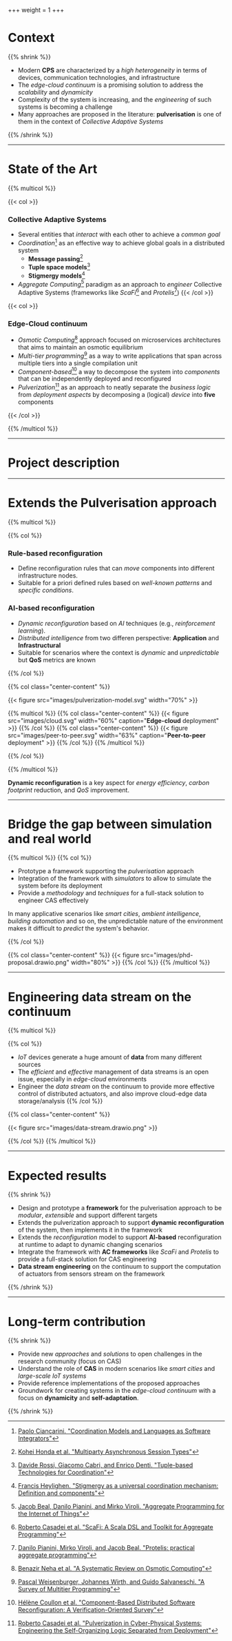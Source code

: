 +++
weight = 1
+++

# Context

{{% shrink %}}

- Modern **CPS** are characterized by a _high heterogeneity_ in terms of devices, communication technologies, and infrastructure
- The _edge-cloud continuum_ is a promising solution to address the _scalability_ and _dynamicity_
- Complexity of the system is increasing, and the _engineering_ of such systems is becoming a challenge
- Many approaches are proposed in the literature: **pulverisation** is one of them in the context of _Collective Adaptive Systems_

{{% /shrink %}}

---

# State of the Art

<!-- Many different _approches_ are proposed in the literature to tackle the complexity of **cloud-edge** systems. -->

{{% multicol %}}

{{< col >}}
<h3>Collective Adaptive Systems</h3>

- Several entities that _interact_ with each other to achieve a _common goal_
- _Coordination_[^1] as an effective way to achieve global goals in a distributed system
    - **Message passing**[^11]
    - **Tuple space models**[^2]
    - **Stigmergy models**[^3]
- _Aggregate Computing_[^4] paradigm as an approach to _engineer_ Collective Adaptive Systems (frameworks like _ScaFi_[^5] and _Protelis_[^6])
{{< /col >}}

{{< col >}}
<h3>Edge-Cloud continuum</h3>

- _Osmotic Computing_[^7] approach focused on microservices architectures that aims to maintain an osmotic equilibrium
- _Multi-tier programming_[^8] as a way to write applications that span across multiple tiers into a single compilation unit
- _Component-based_[^9] a way to decompose the system into _components_ that can be independently deployed and reconfigured
- _Pulverization_[^10] as an approach to neatly separate the _business logic_ from _deployment aspects_ by decomposing a (logical) _device_ into **five** components

{{< /col >}}

{{% /multicol %}}

[^1]: [Paolo Ciancarini. "Coordination Models and Languages as Software Integrators"](https://doi.org/10.1145/234528.234732)
[^2]: [Davide Rossi, Giacomo Cabri, and Enrico Denti. "Tuple-based Technologies for Coordination"]()
[^3]: [Francis Heylighen. "Stigmergy as a universal coordination mechanism: Definition and components"](https://doi.org/10.1016/j.cogsys.2015.12.002)
[^4]: [Jacob Beal, Danilo Pianini, and Mirko Viroli. "Aggregate Programming for the Internet of Things"](https://doi.org/10.1109/MC.2015.261)
[^5]: [Roberto Casadei et al. "ScaFi: A Scala DSL and Toolkit for Aggregate Programming"](https://doi.org/10.1016/j.softx.2022.101248)
[^6]: [Danilo Pianini, Mirko Viroli, and Jacob Beal. "Protelis: practical aggregate programming"](https://doi.org/10.1145/2695664.2695913)
[^7]: [Benazir Neha et al. "A Systematic Review on Osmotic Computing"](https://doi.org/10.1145/3488247)
[^8]: [Pascal Weisenburger, Johannes Wirth, and Guido Salvaneschi. "A Survey of Multitier Programming"](https://doi.org/10.1145/3397495)
[^9]: [Hélène Coullon et al. "Component-Based Distributed Software Reconfiguration: A Verification-Oriented Survey"](https://doi.org/10.1145/3595376)
[^10]: [Roberto Casadei et al. "Pulverization in Cyber-Physical Systems: Engineering the Self-Organizing Logic Separated from Deployment"](https://doi.org/10.3390/fi12110203)
[^11]: [Kohei Honda et al. "Multiparty Asynchronous Session Types"](https://doi.org/10.1145/2827695)

---

# Project description

---

# Extends the Pulverisation approach

<!-- **Pulverisation** approach for engineering collective systems by neatly separate the _business logic_ from _deployment aspects_.   -->
<!-- **Pulverization**: a (logical) _device_ is decomposed into **five** components that can be _independently_ deployed in the infrastructure. -->

{{% multicol %}}

{{% col %}}

<!-- Extensions meant to be pursued in the project: -->

### Rule-based reconfiguration

- Define reconfiguration rules that can _move_ components into different infrastructure nodes.
- Suitable for a priori defined rules based on _well-known patterns_ and _specific conditions_.

### AI-based reconfiguration

- _Dynamic reconfiguration_ based on _AI_ techniques (e.g., _reinforcement learning_).
- _Distributed intelligence_ from two differen perspective: **Application** and **Infrastructural**
- Suitable for scenarios where the context is _dynamic_ and _unpredictable_ but **QoS** metrics are known

{{% /col %}}

{{% col class="center-content" %}}

{{< figure src="images/pulverization-model.svg" width="70%" >}}

{{% multicol %}}
{{% col class="center-content" %}}
{{< figure src="images/cloud.svg" width="60%" caption="<b>Edge-cloud</b> deployment" >}}
{{% /col %}}
{{% col class="center-content" %}}
{{< figure src="images/peer-to-peer.svg" width="63%" caption="<b>Peer-to-peer</b> deployment" >}}
{{% /col %}}
{{% /multicol %}}

{{% /col %}}

{{% /multicol %}}

**Dynamic reconfiguration** is a key aspect for _energy efficiency_, _carbon footprint_ reduction, and _QoS_ improvement.

---

# Bridge the gap between simulation and real world

{{% multicol %}}
{{% col %}}

- Prototype a framework supporting the _pulverisation_ approach
- Integration of the framework with _simulators_ to allow to simulate the system before its deployment
- Provide a _methodology_ and _techniques_ for a full-stack solution to engineer CAS effectively

In many applicative scenarios like _smart cities_, _ambient intelligence_, _building automation_ and so on,
the unpredictable nature of the environment makes it difficult to _predict_ the system's behavior.

<!-- For this reason, having a full-stack solution that enables to _simulate_ the system before its deployment could be strategic. -->

{{% /col %}}

{{% col class="center-content" %}}
{{< figure src="images/phd-proposal.drawio.png" width="80%" >}}
{{% /col %}}
{{% /multicol %}}

---

# Engineering data stream on the continuum

{{% multicol %}}

{{% col %}}
- _IoT_ devices generate a huge amount of **data** from many different sources
- The _efficient_ and _effective_ management of data streams is an open issue, especially in _edge-cloud_ environments
- Engineer the _data stream_ on the continuum to provide more effective control of distributed actuators, and also improve cloud-edge data storage/analysis
{{% /col %}}

{{% col class="center-content" %}}

{{< figure src="images/data-stream.drawio.png" >}}

{{% /col %}}
{{% /multicol %}}

---

# Expected results

{{% shrink %}}

- Design and prototype a **framework** for the pulverisation approach to be _modular_, _extensible_ and support different targets
- Extends the pulverization approach to support **dynamic reconfiguration** of the system, then implements it in the framework
- Extends the _reconfiguration_ model to support **AI-based** reconfiguration at runtime to adapt to dynamic changing scenarios
- Integrate the framework with **AC frameworks** like _ScaFi_ and _Protelis_ to provide a full-stack solution for CAS engineering
- **Data stream engineering** on the continuum to support the computation of actuators from sensors stream on the framework

{{% /shrink %}}

---

# Long-term contribution

{{% shrink %}}

- Provide new _approaches_ and _solutions_ to open challenges in the research community (focus on CAS)
- Understand the role of **CAS** in modern scenarios like _smart cities_ and _large-scale IoT systems_
- Provide reference implementations of the proposed approaches
- Groundwork for creating systems in the _edge-cloud continuum_ with a focus on **dynamicity** and **self-adaptation**.

{{% /shrink %}}
